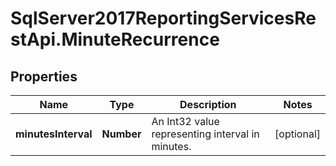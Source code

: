 # SqlServer2017ReportingServicesRestApi.MinuteRecurrence

## Properties
Name | Type | Description | Notes
------------ | ------------- | ------------- | -------------
**minutesInterval** | **Number** | An Int32 value representing interval in minutes. | [optional] 



